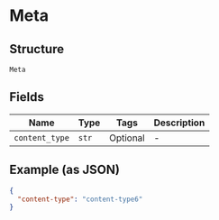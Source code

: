 
# Meta

## Structure

`Meta`

## Fields

| Name | Type | Tags | Description |
|  --- | --- | --- | --- |
| `content_type` | `str` | Optional | - |

## Example (as JSON)

```json
{
  "content-type": "content-type6"
}
```

